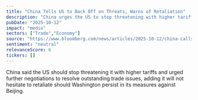 ```yaml
---
title: "China Tells US to Back Off on Threats, Warns of Retaliation"
description: "China urges the US to stop threatening with higher tariffs and negotiate over trade issues, warning of potential retaliation if necessary."
pubDate: "2025-10-12"
impact: "medio"
sectors: ["Trade","Economy"]
source: "https://www.bloomberg.com/news/articles/2025-10-12/china-calls-on-us-to-return-to-negotiations-over-trade-issues"
sentiment: "neutral"
relevanceScore: 6
tickers: []
---
```


China said the US should stop threatening it with higher tariffs and urged further negotiations to resolve outstanding trade issues, adding it will not hesitate to retaliate should Washington persist in its measures against Beijing.
